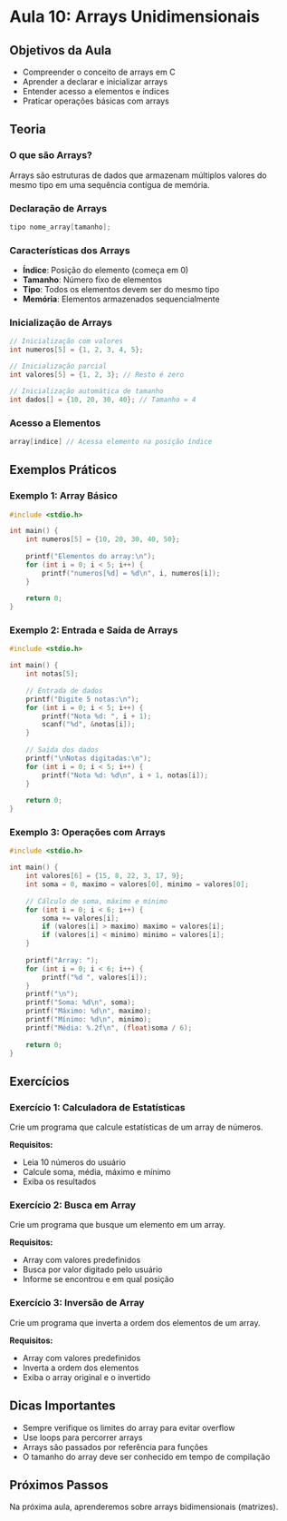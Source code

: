 # Aula 10: Arrays Unidimensionais

## Objetivos da Aula
- Compreender o conceito de arrays em C
- Aprender a declarar e inicializar arrays
- Entender acesso a elementos e índices
- Praticar operações básicas com arrays

## Teoria

### O que são Arrays?
Arrays são estruturas de dados que armazenam múltiplos valores do mesmo tipo em uma sequência contígua de memória.

### Declaração de Arrays
```c
tipo nome_array[tamanho];
```

### Características dos Arrays
- **Índice**: Posição do elemento (começa em 0)
- **Tamanho**: Número fixo de elementos
- **Tipo**: Todos os elementos devem ser do mesmo tipo
- **Memória**: Elementos armazenados sequencialmente

### Inicialização de Arrays
```c
// Inicialização com valores
int numeros[5] = {1, 2, 3, 4, 5};

// Inicialização parcial
int valores[5] = {1, 2, 3}; // Resto é zero

// Inicialização automática de tamanho
int dados[] = {10, 20, 30, 40}; // Tamanho = 4
```

### Acesso a Elementos
```c
array[indice] // Acessa elemento na posição índice
```

## Exemplos Práticos

### Exemplo 1: Array Básico
```c
#include <stdio.h>

int main() {
    int numeros[5] = {10, 20, 30, 40, 50};
    
    printf("Elementos do array:\n");
    for (int i = 0; i < 5; i++) {
        printf("numeros[%d] = %d\n", i, numeros[i]);
    }
    
    return 0;
}
```

### Exemplo 2: Entrada e Saída de Arrays
```c
#include <stdio.h>

int main() {
    int notas[5];
    
    // Entrada de dados
    printf("Digite 5 notas:\n");
    for (int i = 0; i < 5; i++) {
        printf("Nota %d: ", i + 1);
        scanf("%d", &notas[i]);
    }
    
    // Saída dos dados
    printf("\nNotas digitadas:\n");
    for (int i = 0; i < 5; i++) {
        printf("Nota %d: %d\n", i + 1, notas[i]);
    }
    
    return 0;
}
```

### Exemplo 3: Operações com Arrays
```c
#include <stdio.h>

int main() {
    int valores[6] = {15, 8, 22, 3, 17, 9};
    int soma = 0, maximo = valores[0], minimo = valores[0];
    
    // Cálculo de soma, máximo e mínimo
    for (int i = 0; i < 6; i++) {
        soma += valores[i];
        if (valores[i] > maximo) maximo = valores[i];
        if (valores[i] < minimo) minimo = valores[i];
    }
    
    printf("Array: ");
    for (int i = 0; i < 6; i++) {
        printf("%d ", valores[i]);
    }
    printf("\n");
    printf("Soma: %d\n", soma);
    printf("Máximo: %d\n", maximo);
    printf("Mínimo: %d\n", minimo);
    printf("Média: %.2f\n", (float)soma / 6);
    
    return 0;
}
```

## Exercícios

### Exercício 1: Calculadora de Estatísticas
Crie um programa que calcule estatísticas de um array de números.

**Requisitos:**
- Leia 10 números do usuário
- Calcule soma, média, máximo e mínimo
- Exiba os resultados

### Exercício 2: Busca em Array
Crie um programa que busque um elemento em um array.

**Requisitos:**
- Array com valores predefinidos
- Busca por valor digitado pelo usuário
- Informe se encontrou e em qual posição

### Exercício 3: Inversão de Array
Crie um programa que inverta a ordem dos elementos de um array.

**Requisitos:**
- Array com valores predefinidos
- Inverta a ordem dos elementos
- Exiba o array original e o invertido

## Dicas Importantes
- Sempre verifique os limites do array para evitar overflow
- Use loops para percorrer arrays
- Arrays são passados por referência para funções
- O tamanho do array deve ser conhecido em tempo de compilação

## Próximos Passos
Na próxima aula, aprenderemos sobre arrays bidimensionais (matrizes). 